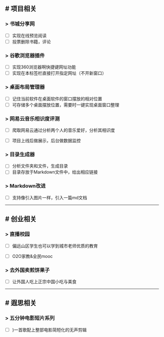 ## # 项目相关

### > 书城分享网

- [ ] 实现在线预览阅读
- [ ] 投票删除书籍，评论

### > 谷歌浏览器插件

- [ ] 实现360浏览器啊快捷键网址功能
- [ ] 实现在本标签栏直接打开指定网址（不开新窗口）

### > 桌面布局管理器

- [ ] 记住当前软件在桌面软件的窗口摆放的相对位置
- [ ] 可存储多个桌面摆放位置，需要时一键实现桌面窗口整理

### > 网易云音乐相识度评测

- [ ] 爬取网易云通过分析两个人的音乐爱好，分析其相识度

- [ ] 项目上线后做展示，后台做数据监控

### >  目录生成器

- [ ] 分析文件夹和文件，生成目录
- [ ] 目录存放于Markdown文件中，给出相应链接

### >  Markdown改进

- [ ] 支持像引入图片一样，引入一篇md文档

---

## # 创业相关

### > 直播校园

- [ ] 偏远山区学生也可以学到城市老师优质的教育

- [ ] O2O家教&全民mooc

### > 去外国卖煎饼果子

- [ ] 让外国人吃上正宗中国小吃与美食

---

## # 遐思相关

### > 五分钟电影短片系列

- [ ] )一首歌配上整部电影简短化的无声剪辑

 